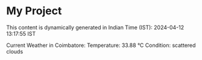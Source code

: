 # My Project

This content is dynamically generated in Indian Time (IST): 2024-04-12 13:17:55 IST


Current Weather in Coimbatore:
Temperature: 33.88 °C
Condition: scattered clouds
